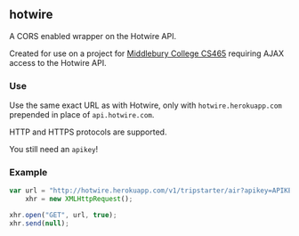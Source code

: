 ## hotwire

A CORS enabled wrapper on the Hotwire API.

Created for use on a project for [Middlebury College CS465](go.middlebury.edu/infovis) requiring AJAX access to the Hotwire API.

### Use

Use the same exact URL as with Hotwire, only with `hotwire.herokuapp.com` prepended in place of `api.hotwire.com`.

HTTP and HTTPS protocols are supported.

You still need an `apikey`!

### Example

```js
var url = "http://hotwire.herokuapp.com/v1/tripstarter/air?apikey=APIKEY&origin=PHL&dest=SFO&format=json&sort=date",
    xhr = new XMLHttpRequest();

xhr.open("GET", url, true);
xhr.send(null);
```